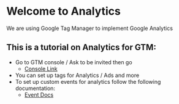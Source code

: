 # Welcome to Analytics

We are using Google Tag Manager to implement Google Analytics

## This is a tutorial on Analytics for GTM:

- Go to GTM console / Ask to be invited then go
	- [Console Link](https://tagmanager.google.com/#/container/accounts/6000591786/containers/30658965/workspaces/3)
- You can set up tags for Analytics / Ads and more
- To set up custom events for analytics follow the following documentation:
	- [Event Docs](https://support.google.com/tagmanager/answer/6106716?hl=en&ref_topic=6333310)